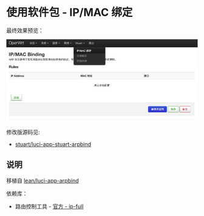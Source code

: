 # 使用软件包 - IP/MAC 绑定

最终效果预览：

![Snipaste_2019-09-14_23-38-14.png](https://raw.githubusercontent.com/stuarthua/PicGo/master/oh-my-openwrt/Snipaste_2019-09-14_23-38-14.png)

修改版源码见: 

* [stuart/luci-app-stuart-arpbind](https://github.com/stuarthua/oh-my-openwrt/tree/master/stuart/luci-app-stuart-arpbind)

## 说明

移植自 [lean/luci-app-arpbind](https://github.com/coolsnowwolf/lede/tree/master/package/lean/luci-app-arpbind)

依赖库：

* 路由控制工具 - [官方 - ip-full](https://openwrt.org/packages/pkgdata/ip-full)